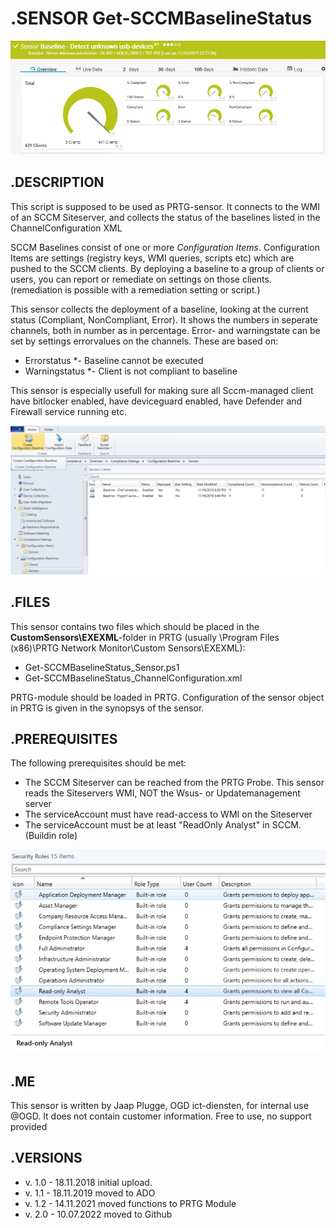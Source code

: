# **.SENSOR** Get-SCCMBaselineStatus

![Screenshot header](https://github.com/jaapplugge/PRTG/blob/main/Sensors/Get-SCCMBaselineStatus/Screenshot_01.jpg)

## **.DESCRIPTION**

This script is supposed to be used as PRTG-sensor. It connects to the WMI of an SCCM
Siteserver, and collects the status of the baselines listed in the ChannelConfiguration XML

SCCM Baselines consist of one or more *Configuration Items*. Configuration Items are settings
(registry keys, WMI queries, scripts etc) which are pushed to the SCCM clients. By deploying a 
baseline to a group of clients or users, you can report or remediate on settings on those clients.
(remediation is possible with a remediation setting or script.)

This sensor collects the deployment of a baseline, looking at the current status (Compliant, 
NonCompliant, Error). It shows the numbers in seperate channels, both in number as in percentage.
Error- and warningstate can be set by settings errorvalues on the channels. These are based on:

* Errorstatus *- Baseline cannot be executed
* Warningstatus *- Client is not compliant to baseline

This sensor is especially usefull for making sure all Sccm-managed client have bitlocker enabled,
have deviceguard enabled, have Defender and Firewall service running etc.

![Screenshot Baselines](https://github.com/jaapplugge/PRTG/blob/main/Sensors/Get-SCCMBaselineStatus/Screenshot_02.jpg)

## **.FILES**

This sensor contains two files which should be placed in the **CustomSensors\EXEXML**-folder
in PRTG (usually \Program Files (x86)\PRTG Network Monitor\Custom Sensors\EXEXML):

* Get-SCCMBaselineStatus_Sensor.ps1
* Get-SCCMBaselineStatus_ChannelConfiguration.xml

PRTG-module should be loaded in PRTG.
Configuration of the sensor object in PRTG is given in the synopsys of the sensor.

## **.PREREQUISITES**

The following prerequisites should be met:

* The SCCM Siteserver can be reached from the PRTG Probe. This sensor reads the Siteservers WMI, NOT the Wsus- or Updatemanagement server
* The serviceAccount must have read-access to WMI on the Siteserver
* The serviceAccount must be at least "ReadOnly Analyst" in SCCM. (Buildin role)

![Screenshot prereq](https://github.com/jaapplugge/PRTG/blob/main/Sensors/Get-SCCMBaselineStatus/Screenshot_03.jpg)

## **.ME**

This sensor is written by Jaap Plugge, OGD ict-diensten, for internal use @OGD.
It does not contain customer information. Free to use, no support provided

## **.VERSIONS**

* v. 1.0 - 18.11.2018 initial upload.
* v. 1.1 - 18.11.2019 moved to ADO
* v. 1.2 - 14.11.2021 moved functions to PRTG Module
* v. 2.0 - 10.07.2022 moved to Github
